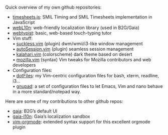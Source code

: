 Quick overview of my own github repositories:

* [timesheets.js](https://github.com/fabi1cazenave/timesheets.js):
  SMIL Timing and SMIL Timesheets implementation in JavaScript
* [webL10n](https://github.com/fabi1cazenave/webL10n):
  web-friendly localization library (used in B2G/Gaia)
* [webtypist](https://github.com/fabi1cazenave/webtypist):
  basic, web-based touch-typing tutor
* Vim stuff:  
   • [suckless.vim](https://github.com/fabi1cazenave/suckless.vim)
     (plugin) dwm/wmii/i3-like window management  
   • [autoSession.vim](https://github.com/fabi1cazenave/autoSession.vim)
     (plugin) seamless session management  
   • [kalahari.vim](https://github.com/fabi1cazenave/kalahari.vim)
     (colorscheme) dark theme based on desert  
   • [mozilla.vim](https://github.com/fabi1cazenave/mozilla.vim)
     (syntax) Vim tweaks for Mozilla contributors and web developers
* Configuration files:  
   • [dotFiles](https://github.com/fabi1cazenave/dotFiles):
     my Vim-centric configuration files for bash, xterm, readline, i3…  
   • [gnupad](https://github.com/fabi1cazenave/gnupad):
     a set of configuration files to let Emacs, Vim and nano behave in a more standard/notepad way.  

Here are some of my contributions to other github repos:

* [gaia](https://github/fabi1cazenave/gaia):
  B2G’s default UI
* [gaia-l10n](https://github.com/fabi1cazenave/gaia-l10n):
  Gaia’s localization sandbox
* [vim-orgmode](https://github.com/fabi1cazenave/vim-orgmode):
  extended syntax support for this excellent orgmode plugin

